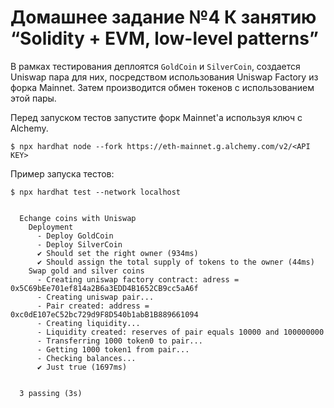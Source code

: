 # Домашнее задание №4 К занятию “Solidity + EVM, low-level patterns”

В рамках тестирования деплоятся `GoldCoin` и `SilverCoin`, создается Uniswap пара для них, посредством использования Uniswap Factory из форка Mainnet. Затем производится обмен токенов с использованием этой пары.

Перед запуском тестов запустите форк Mainnet'а используя ключ с Alchemy.
```
$ npx hardhat node --fork https://eth-mainnet.g.alchemy.com/v2/<API KEY>
```

Пример запуска тестов:

```
$ npx hardhat test --network localhost


  Echange coins with Uniswap
    Deployment
      - Deploy GoldCoin
      - Deploy SilverCoin
      ✔ Should set the right owner (934ms)
      ✔ Should assign the total supply of tokens to the owner (44ms)
    Swap gold and silver coins
      - Creating uniswap factory contract: adress = 0x5C69bEe701ef814a2B6a3EDD4B1652CB9cc5aA6f
      - Creating uniswap pair...
      - Pair created: address = 0xc0dE107eC52bc729d9F8D540b1abB1B889661094
      - Creating liquidity...
      - Liquidity created: reserves of pair equals 10000 and 100000000
      - Transferring 1000 token0 to pair...
      - Getting 1000 token1 from pair...
      - Checking balances...
      ✔ Just true (1697ms)


  3 passing (3s)
```
